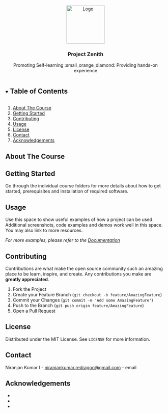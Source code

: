 <!-- TABLE OF CONTENTS -->

<!-- PROJECT LOGO -->
<br />
<p align="center">
  <a href="https://github.com/techclubssn/Project-Zenith">
    <img src="https://github.com/techclubssn/techclubssn.github.io/blob/master/imgs/tech_club_noalpha.png?raw=true" alt="Logo" width="120" height="120">
  </a>

  <h3 align="center">Project Zenith</h3>

  <p align="center">
    Promoting Self-learning :small_orange_diamond: Providing hands-on experience
    <br />
  </p>
</p>

<details open="open">
  <summary><h2 style="display: inline-block">Table of Contents</h2></summary>
  <ol>
    <li>
      <a href="#about-the-course">About The Course</a>
    </li>
    <li>
      <a href="#getting-started">Getting Started</a>
    </li>
    <li><a href="#contributing">Contributing</a></li>
    <li><a href="#usage">Usage</a></li>
    <li><a href="#license">License</a></li>
    <li><a href="#contact">Contact</a></li>
    <li><a href="#acknowledgements">Acknowledgements</a></li>
  </ol>
</details>



<!-- ABOUT THE COURSE -->
## About The Course



<!-- GETTING STARTED -->
## Getting Started

Go through the individual course folders for more details about how to get started, prerequisites and installation of required software.

<!-- USAGE EXAMPLES -->
## Usage

Use this space to show useful examples of how a project can be used. Additional screenshots, code examples and demos work well in this space. You may also link to more resources.

_For more examples, please refer to the [Documentation](https://example.com)_



<!-- CONTRIBUTING -->
## Contributing

Contributions are what make the open source community such an amazing place to be learn, inspire, and create. Any contributions you make are **greatly appreciated**.

1. Fork the Project
2. Create your Feature Branch (`git checkout -b feature/AmazingFeature`)
3. Commit your Changes (`git commit -m 'Add some AmazingFeature'`)
4. Push to the Branch (`git push origin feature/AmazingFeature`)
5. Open a Pull Request


<!-- LICENSE -->
## License

Distributed under the MIT License. See `LICENSE` for more information.



<!-- CONTACT -->
## Contact

Niranjan Kumar I - niranjankumar.redragon@gmail.com - email




<!-- ACKNOWLEDGEMENTS -->
## Acknowledgements

* []()
* []()
* []()
